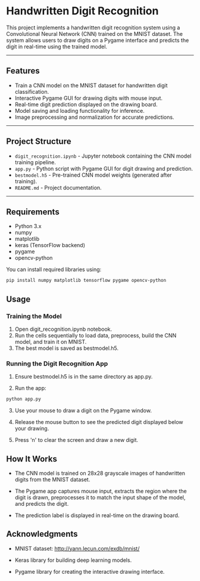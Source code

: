 # Handwritten Digit Recognition

This project implements a handwritten digit recognition system using a Convolutional Neural Network (CNN) trained on the MNIST dataset. The system allows users to draw digits on a Pygame interface and predicts the digit in real-time using the trained model.

---

## Features

- Train a CNN model on the MNIST dataset for handwritten digit classification.
- Interactive Pygame GUI for drawing digits with mouse input.
- Real-time digit prediction displayed on the drawing board.
- Model saving and loading functionality for inference.
- Image preprocessing and normalization for accurate predictions.

---

## Project Structure

- `digit_recognition.ipynb` - Jupyter notebook containing the CNN model training pipeline.
- `app.py` - Python script with Pygame GUI for digit drawing and prediction.
- `bestmodel.h5` - Pre-trained CNN model weights (generated after training).
- `README.md` - Project documentation.

---

## Requirements

- Python 3.x
- numpy
- matplotlib
- keras (TensorFlow backend)
- pygame
- opencv-python

You can install required libraries using:

```bash
pip install numpy matplotlib tensorflow pygame opencv-python
```

## Usage
### Training the Model
1. Open digit_recognition.ipynb notebook.
2. Run the cells sequentially to load data, preprocess, build the CNN model, and train it on MNIST.
3. The best model is saved as bestmodel.h5.

### Running the Digit Recognition App
1. Ensure bestmodel.h5 is in the same directory as app.py.

2. Run the app:
```bash
python app.py
```
3. Use your mouse to draw a digit on the Pygame window.

4. Release the mouse button to see the predicted digit displayed below your drawing.

5. Press 'n' to clear the screen and draw a new digit.

## How It Works
- The CNN model is trained on 28x28 grayscale images of handwritten digits from the MNIST dataset.

- The Pygame app captures mouse input, extracts the region where the digit is drawn, preprocesses it to match the input shape of the model, and predicts the digit.

- The prediction label is displayed in real-time on the drawing board.

## Acknowledgments
- MNIST dataset: http://yann.lecun.com/exdb/mnist/

- Keras library for building deep learning models.

- Pygame library for creating the interactive drawing interface.


